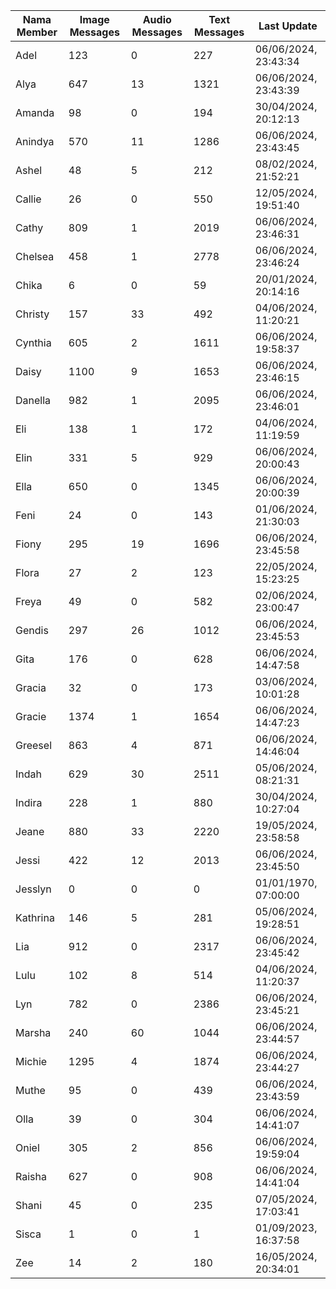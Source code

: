 | Nama Member | Image Messages | Audio Messages | Text Messages | Last Update |
| ------ | -------------- | -------------- | ------------- | ------------ |
| Adel | 123 | 0 | 227 | 06/06/2024, 23:43:34 |
| Alya | 647 | 13 | 1321 | 06/06/2024, 23:43:39 |
| Amanda | 98 | 0 | 194 | 30/04/2024, 20:12:13 |
| Anindya | 570 | 11 | 1286 | 06/06/2024, 23:43:45 |
| Ashel | 48 | 5 | 212 | 08/02/2024, 21:52:21 |
| Callie | 26 | 0 | 550 | 12/05/2024, 19:51:40 |
| Cathy | 809 | 1 | 2019 | 06/06/2024, 23:46:31 |
| Chelsea | 458 | 1 | 2778 | 06/06/2024, 23:46:24 |
| Chika | 6 | 0 | 59 | 20/01/2024, 20:14:16 |
| Christy | 157 | 33 | 492 | 04/06/2024, 11:20:21 |
| Cynthia | 605 | 2 | 1611 | 06/06/2024, 19:58:37 |
| Daisy | 1100 | 9 | 1653 | 06/06/2024, 23:46:15 |
| Danella | 982 | 1 | 2095 | 06/06/2024, 23:46:01 |
| Eli | 138 | 1 | 172 | 04/06/2024, 11:19:59 |
| Elin | 331 | 5 | 929 | 06/06/2024, 20:00:43 |
| Ella | 650 | 0 | 1345 | 06/06/2024, 20:00:39 |
| Feni | 24 | 0 | 143 | 01/06/2024, 21:30:03 |
| Fiony | 295 | 19 | 1696 | 06/06/2024, 23:45:58 |
| Flora | 27 | 2 | 123 | 22/05/2024, 15:23:25 |
| Freya | 49 | 0 | 582 | 02/06/2024, 23:00:47 |
| Gendis | 297 | 26 | 1012 | 06/06/2024, 23:45:53 |
| Gita | 176 | 0 | 628 | 06/06/2024, 14:47:58 |
| Gracia | 32 | 0 | 173 | 03/06/2024, 10:01:28 |
| Gracie | 1374 | 1 | 1654 | 06/06/2024, 14:47:23 |
| Greesel | 863 | 4 | 871 | 06/06/2024, 14:46:04 |
| Indah | 629 | 30 | 2511 | 05/06/2024, 08:21:31 |
| Indira | 228 | 1 | 880 | 30/04/2024, 10:27:04 |
| Jeane | 880 | 33 | 2220 | 19/05/2024, 23:58:58 |
| Jessi | 422 | 12 | 2013 | 06/06/2024, 23:45:50 |
| Jesslyn | 0 | 0 | 0 | 01/01/1970, 07:00:00 |
| Kathrina | 146 | 5 | 281 | 05/06/2024, 19:28:51 |
| Lia | 912 | 0 | 2317 | 06/06/2024, 23:45:42 |
| Lulu | 102 | 8 | 514 | 04/06/2024, 11:20:37 |
| Lyn | 782 | 0 | 2386 | 06/06/2024, 23:45:21 |
| Marsha | 240 | 60 | 1044 | 06/06/2024, 23:44:57 |
| Michie | 1295 | 4 | 1874 | 06/06/2024, 23:44:27 |
| Muthe | 95 | 0 | 439 | 06/06/2024, 23:43:59 |
| Olla | 39 | 0 | 304 | 06/06/2024, 14:41:07 |
| Oniel | 305 | 2 | 856 | 06/06/2024, 19:59:04 |
| Raisha | 627 | 0 | 908 | 06/06/2024, 14:41:04 |
| Shani | 45 | 0 | 235 | 07/05/2024, 17:03:41 |
| Sisca | 1 | 0 | 1 | 01/09/2023, 16:37:58 |
| Zee | 14 | 2 | 180 | 16/05/2024, 20:34:01 |
